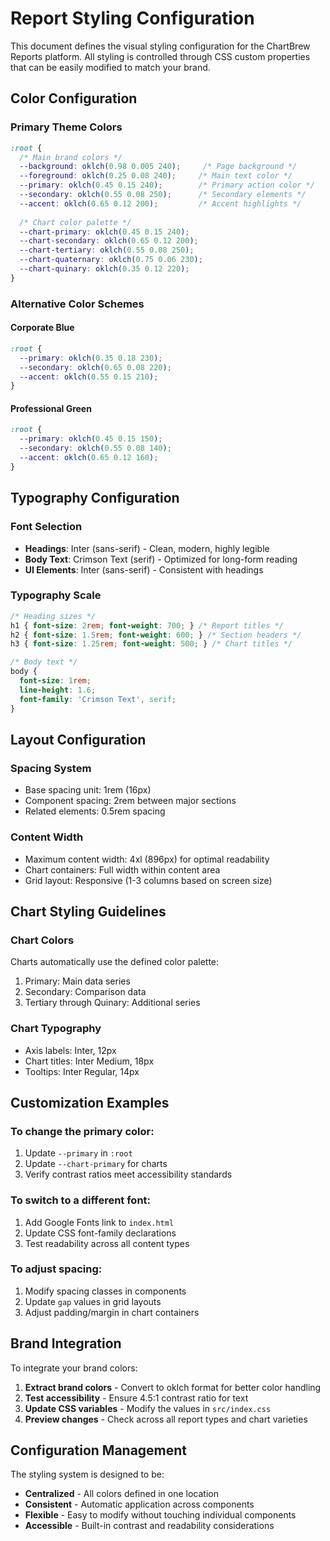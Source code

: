 # Report Styling Configuration

This document defines the visual styling configuration for the ChartBrew Reports platform. All styling is controlled through CSS custom properties that can be easily modified to match your brand.

## Color Configuration

### Primary Theme Colors
```css
:root {
  /* Main brand colors */
  --background: oklch(0.98 0.005 240);     /* Page background */
  --foreground: oklch(0.25 0.08 240);     /* Main text color */
  --primary: oklch(0.45 0.15 240);        /* Primary action color */
  --secondary: oklch(0.55 0.08 250);      /* Secondary elements */
  --accent: oklch(0.65 0.12 200);         /* Accent highlights */
  
  /* Chart color palette */
  --chart-primary: oklch(0.45 0.15 240);
  --chart-secondary: oklch(0.65 0.12 200);
  --chart-tertiary: oklch(0.55 0.08 250);
  --chart-quaternary: oklch(0.75 0.06 230);
  --chart-quinary: oklch(0.35 0.12 220);
}
```

### Alternative Color Schemes

#### Corporate Blue
```css
:root {
  --primary: oklch(0.35 0.18 230);
  --secondary: oklch(0.65 0.08 220);
  --accent: oklch(0.55 0.15 210);
}
```

#### Professional Green
```css
:root {
  --primary: oklch(0.45 0.15 150);
  --secondary: oklch(0.55 0.08 140);
  --accent: oklch(0.65 0.12 160);
}
```

## Typography Configuration

### Font Selection
- **Headings**: Inter (sans-serif) - Clean, modern, highly legible
- **Body Text**: Crimson Text (serif) - Optimized for long-form reading
- **UI Elements**: Inter (sans-serif) - Consistent with headings

### Typography Scale
```css
/* Heading sizes */
h1 { font-size: 2rem; font-weight: 700; } /* Report titles */
h2 { font-size: 1.5rem; font-weight: 600; } /* Section headers */
h3 { font-size: 1.25rem; font-weight: 500; } /* Chart titles */

/* Body text */
body { 
  font-size: 1rem; 
  line-height: 1.6; 
  font-family: 'Crimson Text', serif; 
}
```

## Layout Configuration

### Spacing System
- Base spacing unit: 1rem (16px)
- Component spacing: 2rem between major sections
- Related elements: 0.5rem spacing

### Content Width
- Maximum content width: 4xl (896px) for optimal readability
- Chart containers: Full width within content area
- Grid layout: Responsive (1-3 columns based on screen size)

## Chart Styling Guidelines

### Chart Colors
Charts automatically use the defined color palette:
1. Primary: Main data series
2. Secondary: Comparison data
3. Tertiary through Quinary: Additional series

### Chart Typography
- Axis labels: Inter, 12px
- Chart titles: Inter Medium, 18px
- Tooltips: Inter Regular, 14px

## Customization Examples

### To change the primary color:
1. Update `--primary` in `:root`
2. Update `--chart-primary` for charts
3. Verify contrast ratios meet accessibility standards

### To switch to a different font:
1. Add Google Fonts link to `index.html`
2. Update CSS font-family declarations
3. Test readability across all content types

### To adjust spacing:
1. Modify spacing classes in components
2. Update `gap` values in grid layouts
3. Adjust padding/margin in chart containers

## Brand Integration

To integrate your brand colors:

1. **Extract brand colors** - Convert to oklch format for better color handling
2. **Test accessibility** - Ensure 4.5:1 contrast ratio for text
3. **Update CSS variables** - Modify the values in `src/index.css`
4. **Preview changes** - Check across all report types and chart varieties

## Configuration Management

The styling system is designed to be:
- **Centralized** - All colors defined in one location
- **Consistent** - Automatic application across components
- **Flexible** - Easy to modify without touching individual components
- **Accessible** - Built-in contrast and readability considerations